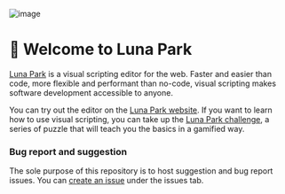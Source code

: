 ![image](https://user-images.githubusercontent.com/4563971/213183074-38c970f9-9071-4f1d-a8ec-09a52ea595da.png)

# 🎡 Welcome to Luna Park

[Luna Park](https://luna-park.app) is a visual scripting editor for the web. Faster and easier than code, more flexible and performant than no-code, visual scripting makes software development accessible to anyone.

You can try out the editor on the [Luna Park website](https://luna-park.app). If you want to learn how to use visual scripting, you can take up the [Luna Park challenge](https://luna-park.app/challenge), a series of puzzle that will teach you the basics in a gamified way.

### Bug report and suggestion

The sole purpose of this repository is to host suggestion and bug report issues. You can [create an issue](https://github.com/lunapark/lunapark/issues) under the issues tab.
